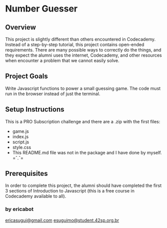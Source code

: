 # Number Guesser

## Overview
This project is slightly different than others encountered in Codecademy. Instead of a step-by-step tutorial, this project contains open-ended requirements. There are many possible ways to correctly do the things, and they expect the alumni uses the internet, Codecademy, and other resources when encounter a problem that we cannot easily solve.

## Project Goals
Write Javascript functions to power a small guessing game. The code must run in the browser instead of just the terminal.

## Setup Instructions
This is a PRO Subscription challenge and there are a .zip  with the first files: 
- game.js
- index.js
- script.js
- style.css
- This README.md file was not in the package and I have done by myself. =ˆ.ˆ=

## Prerequisites
In order to complete this project, the alumni should have completed the first 3 sections of Introduction to Javascript (this is a free course in Codecademy available to all).

### by ericabot
ericasugui@gmail.com
esuguimo@student.42sp.org.br